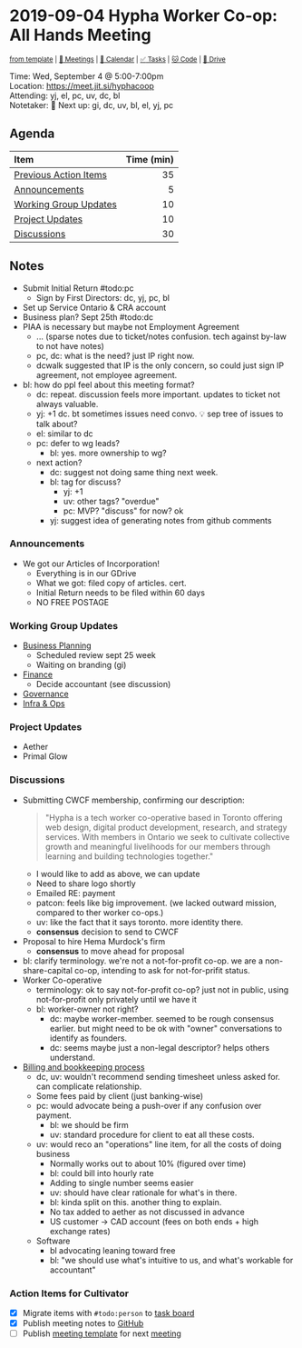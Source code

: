 # 2019-09-04 Hypha Worker Co-op: All Hands Meeting

<sup>[from template][template] | [:notebook: Meetings][meetings] | [:date: Calendar][calendar] | [:white_check_mark: Tasks][tasks] | [:cat: Code][gh] | [:open_file_folder: Drive][gdrive]</sup>

Time:      Wed, September 4 @ 5:00-7:00pm  
Location:  https://meet.jit.si/hyphacoop  
Attending: yj, el, pc, uv, dc, bl  
Notetaker: :raising_hand: Next up: gi, dc, uv, bl, el, yj, pc  

## Agenda

| Item                                            | Time (min) |
|:------------------------------------------------|-----------:|
| [Previous Action Items][tasks]                  |         35 |
| [Announcements](#Announcements)                 |          5 |
| [Working Group Updates](#Working-Group-Updates) |         10 |
| [Project Updates](#Project-Updates)             |         10 |
| [Discussions](#Discussions)                     |         30 |

## Notes

- Submit Initial Return #todo:pc
    - Sign by First Directors: dc, yj, pc, bl
- Set up Service Ontario & CRA account
- Business plan? Sept 25th #todo:dc
- PIAA is necessary but maybe not Employment Agreement
    - ... (sparse notes due to ticket/notes confusion. tech against by-law to not have notes)
    - pc, dc: what is the need? just IP right now.
    - dcwalk suggested that IP is the only concern, so could just sign IP agreement, not employee agreement.
- bl: how do ppl feel about this meeting format?
    - dc: repeat. discussion feels more important. updates to ticket not always valuable.
    - yj: +1 dc. bt sometimes issues need convo. :bulb: sep tree of issues to talk about?
    - el: similar to dc
    - pc: defer to wg leads?
        - bl: yes. more ownership to wg?
    - next action?
        - dc: suggest not doing same thing next week.
        - bl: tag for discuss?
            - yj: +1
            - uv: other tags? "overdue"
            - pc: MVP? "discuss" for now? ok
        - yj: suggest idea of generating notes from github comments

### Announcements

- We got our Articles of Incorporation!
    - Everything is in our GDrive
    - What we got: filed copy of articles. cert.
    - Initial Return needs to be filed within 60 days
    - NO FREE POSTAGE

### Working Group Updates

- [Business Planning][biz-wg]
    - Scheduled review sept 25 week
    - Waiting on branding (gi)
- [Finance][fin-wg]
    - Decide accountant (see discussion)
- [Governance][gov-wg]
- [Infra & Ops][ops-wg]

### Project Updates

- Aether
- Primal Glow

### Discussions

- Submitting CWCF membership, confirming our description:
    > "Hypha is a tech worker co-operative based in Toronto offering web design, digital product development, research, and strategy services. With members in Ontario we seek to cultivate collective growth and meaningful livelihoods for our members through learning and building technologies together."
    - I would like to add as above, we can update 
    - Need to share logo shortly
    - Emailed RE: payment
    - patcon: feels like big improvement. (we lacked outward mission, compared to ther worker co-ops.)
    - uv: like the fact that it says toronto. more identity there.
    - **consensus** decision to send to CWCF
- Proposal to hire Hema Murdock's firm
    - **consensus** to move ahead for proposal
- bl: clarify terminology. we're not a not-for-profit co-op. we are a non-share-capital co-op, intending to ask for not-for-prifit status.
- Worker Co-operative
    - terminology: ok to say not-for-profit co-op? just not in public, using not-for-profit only privately until we have it
    - bl: worker-owner not right?
        - dc: maybe worker-member. seemed to be rough consensus earlier. but might need to be ok with "owner" conversations to identify as founders.
        - dc: seems maybe just a non-legal descriptor? helps others understand.
- [Billing and bookkeeping process](https://hackmd.io/aEw_aVVIQwSWRxtKQa7wuQ?view)
    - dc, uv: wouldn't recommend sending timesheet unless asked for. can complicate relationship.
    - Some fees paid by client (just banking-wise)
    - pc: would advocate being a push-over if any confusion over payment.
        - bl: we should be firm
        - uv: standard procedure for client to eat all these costs.
    - uv: would reco an "operations" line item, for all the costs of doing business
        - Normally works out to about 10% (figured over time)
        - bl: could bill into hourly rate
        - Adding to single number seems easier
        - uv: should have clear rationale for what's in there.
        - bl: kinda split on this. another thing to explain.
        - No tax added to aether as not discussed in advance
        - US customer -> CAD account (fees on both ends + high exchange rates)
    - Software
        - bl advocating leaning toward free
        - bl: "we should use what's intuitive to us, and what's workable for accountant"

### Action Items for Cultivator

- [x] Migrate items with `#todo:person` to [task board][tasks]
- [x] Publish meeting notes to [GitHub][gh]
- [ ] Publish [meeting template][template] for next [meeting][meetings]

<!-- Links: Important -->
[template]: https://link.hypha.coop/template
[meetings]: https://link.hypha.coop/meetings
[calendar]: https://link.hypha.coop/calendar
[tasks]:    https://link.hypha.coop/tasks
[gh]:       https://link.hypha.coop/gh
[gdrive]:   https://link.hypha.coop/gdrive

<!-- Links: Working Groups -->
[biz-wg]: https://link.hypha.coop/biz-wg
[fin-wg]: https://link.hypha.coop/fin-wg
[gov-wg]: https://link.hypha.coop/gov-wg
[ops-wg]: https://link.hypha.coop/ops-wg
